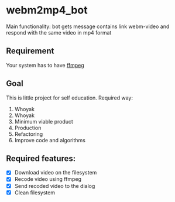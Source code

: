 # webm2mp4_bot
Main functionality: bot gets message contains link webm-video and respond with the same video in mp4 format

## Requirement
Your system has to have [ffmpeg](https://www.ffmpeg.org/)

## Goal
This is little project for self education. Required way:
1. Whoyak
2. Whoyak
3. Minimum viable product
4. Production
5. Refactoring
6. Improve code and algorithms

## Required features:
- [x] Download video on the filesystem
- [x] Recode video using ffmpeg
- [x] Send recoded video to the dialog
- [x] Clean filesystem

